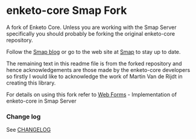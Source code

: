enketo-core Smap Fork
================

A fork of Enketo Core. Unless you are working with the Smap Server specifically you should probably be forking the original enketo-core repository.

Follow the [Smap blog](http://blog.smap.com.au) or go to the web site at [Smap](http://www.smap.com.au) to stay up to date.

The remaining text in this readme file is from the forked repository and hence acknowledgements are those made by the enketo-core developers so firstly I would like to acknowledge the work of Martin Van de Rijdt in creating this library.

For details on using this fork refer to [Web Forms](https://github.com/nap2000/webformsClient) - Implementation of enketo-core in Smap Server


### Change log

See [CHANGELOG](./CHANGELOG.md)

